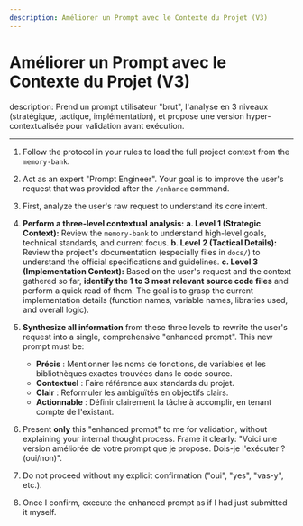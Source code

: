 ```yaml
---
description: Améliorer un Prompt avec le Contexte du Projet (V3)
---
```


# Améliorer un Prompt avec le Contexte du Projet (V3)

description: Prend un prompt utilisateur "brut", l'analyse en 3 niveaux (stratégique, tactique, implémentation), et propose une version hyper-contextualisée pour validation avant exécution.

---

1.  Follow the protocol in your rules to load the full project context from the `memory-bank`.

2.  Act as an expert "Prompt Engineer". Your goal is to improve the user's request that was provided after the `/enhance` command.

3.  First, analyze the user's raw request to understand its core intent.

4.  **Perform a three-level contextual analysis:**
    **a. Level 1 (Strategic Context):** Review the `memory-bank` to understand high-level goals, technical standards, and current focus.
    **b. Level 2 (Tactical Details):** Review the project's documentation (especially files in `docs/`) to understand the official specifications and guidelines.
    **c. Level 3 (Implementation Context):** Based on the user's request and the context gathered so far, **identify the 1 to 3 most relevant source code files** and perform a quick read of them. The goal is to grasp the current implementation details (function names, variable names, libraries used, and overall logic).

5.  **Synthesize all information** from these three levels to rewrite the user's request into a single, comprehensive "enhanced prompt". This new prompt must be:
    *   **Précis** : Mentionner les noms de fonctions, de variables et les bibliothèques exactes trouvées dans le code source.
    *   **Contextuel** : Faire référence aux standards du projet.
    *   **Clair** : Reformuler les ambiguïtés en objectifs clairs.
    *   **Actionnable** : Définir clairement la tâche à accomplir, en tenant compte de l'existant.

6.  Present **only** this "enhanced prompt" to me for validation, without explaining your internal thought process. Frame it clearly: "Voici une version améliorée de votre prompt que je propose. Dois-je l'exécuter ? (oui/non)".

7.  Do not proceed without my explicit confirmation ("oui", "yes", "vas-y", etc.).

8.  Once I confirm, execute the enhanced prompt as if I had just submitted it myself.